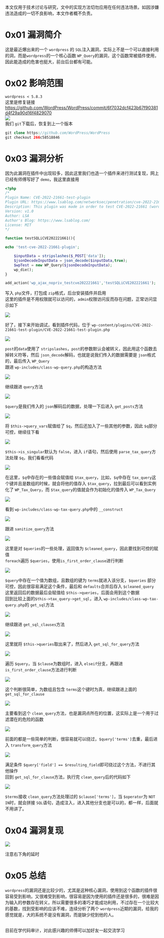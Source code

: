 本文仅用于技术讨论与研究，文中的实现方法切勿应用在任何违法场景。如因涉嫌违法造成的一切不良影响，本文作者概不负责。

0x01 漏洞简介
=========

这是最近爆出来的一个 `wordpress` 的 `SQL`注入漏洞，实际上不是一个可以直接利用的洞，而是`wordpress`的一个核心函数 `WP_Query`的漏洞，这个函数常被插件使用，因此能造成的危害也挺大，前台后台都有可能。

0x02 影响范围
=========

`wordpress < 5.8.3`  
这里是修复链接  
<https://github.com/WordPress/WordPress/commit/6f7032dcf423b67f90381d4f29a90d16f4829070>  
![](https://shs3.b.qianxin.com/attack_forum/2022/02/attach-01ff70b7c43034b658c03b786e8d72173ed84a05.png)  
我们 `git`下载后，恢复到上一个版本

```php
git clone https://github.com/WordPress/WordPress
git checkout 266c58518846
```

0x03 漏洞分析
=========

因为此漏洞在插件中出现较多，因此这里我们也造一个插件来进行测试复现，网上已经有师傅写好了 `demo`，我这里直接用

```php
<?php
/*
Plugin Name: CVE-2022-21661-test-plugin
Plugin URL: https://www.lsablog.com/networksec/penetration/cve-2022-21661-wordpress-core-sqli-analysis
Description: This plugin was made in order to test CVE-2022-21661 (wordpress core sql injection)
Version: v1.0
Author: LSA
Author's Blog: https://www.lsablog.com/
License: MIT
*/

function testSQLiCVE202221661(){

echo 'test-cve-2022-21661-plugin';

    $inputData = stripslashes($_POST['data']);
    $jsonDecodeInputData = json_decode($inputData,true);
    $wpTest = new WP_Query($jsonDecodeInputData);
    wp_die();
}

add_action('wp_ajax_nopriv_testcve202221661','testSQLiCVE202221661');
```

写入 `php`文件，打包成 `zip`格式，后台安装插件并启用  
这里的插件是不用权限就可以访问的，`admin`权限访问反而存在问题，正常访问显示如下

![](https://shs3.b.qianxin.com/attack_forum/2022/02/attach-cebb8386739d8f05c1f8c8aed72829d98ac55d31.png)

好了，接下来开始调试，看到插件代码，位于 `wp-content/plugins/CVE-2022-21661-test-plugin/CVE-2022-21661-test-plugin.php`

![](https://shs3.b.qianxin.com/attack_forum/2022/02/attach-f1468e3daf979352c6f9ca1632c8287096368903.png)

`post`的`data`使用了 `stripslashes`，`post`的参数默认会被转义，因此用这个函数去掉转义符等，然后 `json_decode`解码，也就是说我们传入的数据需要是 `json`格式的，最后传入 `WP_Query`  
跟进 `wp-includes/class-wp-query.php`的构造方法

![](https://shs3.b.qianxin.com/attack_forum/2022/02/attach-dea53e2c578423b63f9d294cfacc2f1818dc53da.png)

继续跟进 `query`方法

![](https://shs3.b.qianxin.com/attack_forum/2022/02/attach-77160582f0b73ee6ae80aa470e0840ff9d4b2cb8.png)

`$query`是我们传入的 `json`解码后的数据，处理一下后进入 `get_posts`方法

![](https://shs3.b.qianxin.com/attack_forum/2022/02/attach-ec2f848769db4a47854e2772439bf0733b0a78b3.png)

将 `$this->query_vars`赋值给了 `$q`，然后还加入了一些其他的参数，因此 `$q`部分可控，继续往下看

![](https://shs3.b.qianxin.com/attack_forum/2022/02/attach-fdd808117ab483bf322abfbc3b4811381484d1d0.png)

`$this->is_singular`默认为 `false`，进入 `if`语句，然后使用 `parse_tax_query`方法处理 `$q`，我们看看代码

![](https://shs3.b.qianxin.com/attack_forum/2022/02/attach-812b3bcff097aa0266444057295c95f7a9db6757.png)

在这里，`$q`中存在的一些值会赋值给 `$tax_query`，比如，`$q`中存在 `tax_query`这个键并且是数组的时候，就会将他的值存入 `$tax_query`，拉到最后可以看到实例化了 `WP_Tax_Query`，而 `$tax_query`的值就会作为初始化的值传入 `WP_Tax_Query`

![](https://shs3.b.qianxin.com/attack_forum/2022/02/attach-7c910358b36530fe1087352952ac4549c21e16d5.png)

看到 `wp-includes/class-wp-tax-query.php`中的 `__construct`

![](https://shs3.b.qianxin.com/attack_forum/2022/02/attach-e2123e3c7156004d9a45d6fd071a7036ba4ba28a.png)

跟进 `sanitize_query`方法

![](https://shs3.b.qianxin.com/attack_forum/2022/02/attach-335c66c2433461612238688f2b7d526dc1f511bf.png)

这里是对 `$queries`的一些处理，返回值为 `$cleaned_query`，因此要找到可控的赋值  
`foreach`遍历 `$queries`，使用`is_first_order_clause`进行判断

![](https://shs3.b.qianxin.com/attack_forum/2022/02/attach-3bfd1fb81263486a7a6b62989dcf2a27c94f41f3.png)

`$query`中存在一个值为数组，且数组的键为 `terms`就进入该分支，`$queries` 部分可控，因此很容易满足这个条件，最后和 `defaults`合并后存入 `$cleaned_query`​  
这里返回后的数据最后会赋值给 `$this->queries`，后面会用到这个数据  
回到比较上面的`$this->tax_query->get_sql`，进入 `wp-includes/class-wp-tax-query.php`的 `get_sql`方法

![](https://shs3.b.qianxin.com/attack_forum/2022/02/attach-a9e9f0275a34130b8adad91c361540da0e01d755.png)

继续跟进 `get_sql_clauses`方法

![](https://shs3.b.qianxin.com/attack_forum/2022/02/attach-e918acf5f03b15881450976b7c8c3ff76fee62a0.png)

这里就将 `$this->queries`取出来了，然后进入 `get_sql_for_query`方法

![](https://shs3.b.qianxin.com/attack_forum/2022/02/attach-7a0a20e3fbc23e663f3f6d6d616edc63c95c363e.png)

遍历 `$query`，当 `$clause`为数组时，进入 `elseif`分支，再跟进 `is_first_order_clause`方法进行判断

![](https://shs3.b.qianxin.com/attack_forum/2022/02/attach-93ba9e58816c9faa8f4199ea3045f71be0f3b0ff.png)

这个判断很简单，为数组且包含 `terms`这个键时为真，继续跟进上面的 `get_sql_for_clause`

![](https://shs3.b.qianxin.com/attack_forum/2022/02/attach-c596327868691b3b68758f415b391fc5de44e199.png)

主要看到这个 `clean_query`方法，也是漏洞点所在的位置，这实际上是一个用于过滤潜在的危险的函数

![](https://shs3.b.qianxin.com/attack_forum/2022/02/attach-d74c6ba740501f1b3fe88426e46fbf224d6f4896.png)

前面的都是一些简单的判断，很容易就可以绕过，`$query['terms']`去重，最后进入 `transform_query`方法

![](https://shs3.b.qianxin.com/attack_forum/2022/02/attach-b7a1c03ea39be1c4887e9a8a59c34e6f40b717ef.png)

满足条件 `$query['field'] == $resulting_field`即可绕过这个方法，不进行其他操作  
回到 `get_sql_for_clause`方法，执行完 `clean_query`后的代码如下

![](https://shs3.b.qianxin.com/attack_forum/2022/02/attach-01ce51659e14c563c576eeb28578dfb20d1c8132.png)

`$terms`接收 `clean_query`方法处理过的 `$clause['terms']`，当 `$operator`为 `NOT IN`时，就会拼接 `SQL`语句，造成注入，进入其他分支也是可以的，都一样，后面就不用讲了。

0x04 漏洞复现
=========

![](https://shs3.b.qianxin.com/attack_forum/2022/02/attach-2261642981897e7ae8e6761e95529b9565f24500.png)

注意右下角的延时

0x05 总结
=======

`wordpress`的漏洞还是比较少的，尤其是这种核心漏洞，使用到这个函数的插件很容易受到影响，又很难受到影响，很容易是因为使用的插件还是很多的，很难是因为输入的参数存在转义，所以需要很多的凑巧才能成功利用，不过存在一个比较大的基数，找到受影响的应该不难，连续分析了两个 `wordpress`近期的漏洞，给我的感觉就是，大的系统不是没有漏洞，而是缺少挖到他的人。  
​

目前在学代码审计，对此感兴趣的师傅可以加好友一起交流学习